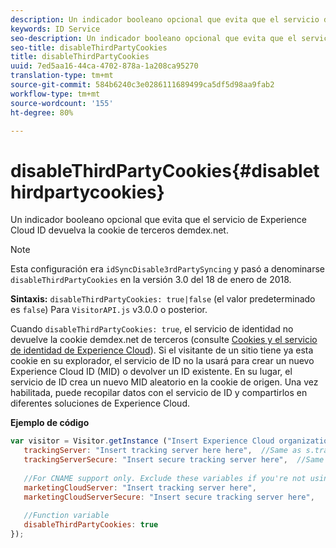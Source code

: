 ```yaml
---
description: Un indicador booleano opcional que evita que el servicio de identidad de Experience Cloud devuelva la cookie de terceros demdex.net.
keywords: ID Service
seo-description: Un indicador booleano opcional que evita que el servicio de Experience Cloud ID devuelva la cookie de terceros demdex.net.
seo-title: disableThirdPartyCookies
title: disableThirdPartyCookies
uuid: 7ed5aa16-44ca-4702-878a-1a208ca95270
translation-type: tm+mt
source-git-commit: 584b6240c3e0286111689499ca5df5d98aa9fab2
workflow-type: tm+mt
source-wordcount: '155'
ht-degree: 80%

---
```



# disableThirdPartyCookies{#disablethirdpartycookies}

Un indicador booleano opcional que evita que el servicio de Experience Cloud ID devuelva la cookie de terceros demdex.net.

>[!NOTE]
>
>Esta configuración era `idSyncDisable3rdPartySyncing` y pasó a denominarse `disableThirdPartyCookies` en la versión 3.0 del 18 de enero de 2018.

**Sintaxis:** `disableThirdPartyCookies: true|false` (el valor predeterminado es `false`) Para `VisitorAPI.js` v3.0.0 o posterior.

Cuando `disableThirdPartyCookies: true`, el servicio de identidad no devuelve la cookie demdex.net de terceros (consulte [Cookies y el servicio de identidad de Experience Cloud](../../introduction/cookies.md)). Si el visitante de un sitio tiene ya esta cookie en su explorador, el servicio de ID no la usará para crear un nuevo Experience Cloud ID (MID) o devolver un ID existente. En su lugar, el servicio de ID crea un nuevo MID aleatorio en la cookie de origen. Una vez habilitada, puede recopilar datos con el servicio de ID y compartirlos en diferentes soluciones de Experience Cloud.

**Ejemplo de código**

```js
var visitor = Visitor.getInstance ("Insert Experience Cloud organization ID here",{ 
   trackingServer: "Insert tracking server here here",  //Same as s.trackingServer 
   trackingServerSecure: "Insert secure tracking server here",  //Same as s.trackingServerSecure 
 
   //For CNAME support only. Exclude these variables if you're not using CNAME 
   marketingCloudServer: "Insert tracking server here", 
   marketingCloudServerSecure: "Insert secure tracking server here", 
 
   //Function variable 
   disableThirdPartyCookies: true 
});
```

